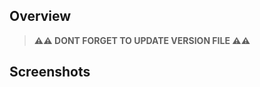 ## Overview

<!-- What was added, fixed, updated? -->

> **⚠️⚠️ DONT FORGET TO UPDATE VERSION FILE ⚠️⚠️**

## Screenshots

<!-- optional screenshots -->
